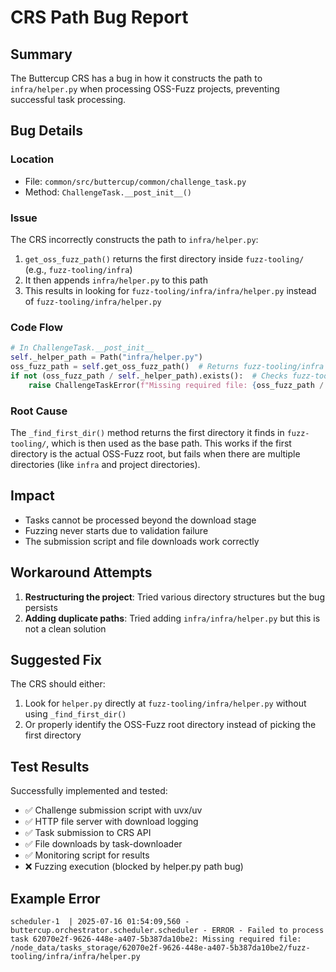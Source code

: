 # CRS Path Bug Report

## Summary

The Buttercup CRS has a bug in how it constructs the path to `infra/helper.py` when processing OSS-Fuzz projects, preventing successful task processing.

## Bug Details

### Location
- File: `common/src/buttercup/common/challenge_task.py`
- Method: `ChallengeTask.__post_init__()`

### Issue
The CRS incorrectly constructs the path to `infra/helper.py`:

1. `get_oss_fuzz_path()` returns the first directory inside `fuzz-tooling/` (e.g., `fuzz-tooling/infra`)
2. It then appends `infra/helper.py` to this path
3. This results in looking for `fuzz-tooling/infra/infra/helper.py` instead of `fuzz-tooling/infra/helper.py`

### Code Flow
```python
# In ChallengeTask.__post_init__
self._helper_path = Path("infra/helper.py")
oss_fuzz_path = self.get_oss_fuzz_path()  # Returns fuzz-tooling/infra
if not (oss_fuzz_path / self._helper_path).exists():  # Checks fuzz-tooling/infra/infra/helper.py
    raise ChallengeTaskError(f"Missing required file: {oss_fuzz_path / self._helper_path}")
```

### Root Cause
The `_find_first_dir()` method returns the first directory it finds in `fuzz-tooling/`, which is then used as the base path. This works if the first directory is the actual OSS-Fuzz root, but fails when there are multiple directories (like `infra` and project directories).

## Impact

- Tasks cannot be processed beyond the download stage
- Fuzzing never starts due to validation failure
- The submission script and file downloads work correctly

## Workaround Attempts

1. **Restructuring the project**: Tried various directory structures but the bug persists
2. **Adding duplicate paths**: Tried adding `infra/infra/helper.py` but this is not a clean solution

## Suggested Fix

The CRS should either:
1. Look for `helper.py` directly at `fuzz-tooling/infra/helper.py` without using `_find_first_dir()`
2. Or properly identify the OSS-Fuzz root directory instead of picking the first directory

## Test Results

Successfully implemented and tested:
- ✅ Challenge submission script with uvx/uv
- ✅ HTTP file server with download logging
- ✅ Task submission to CRS API
- ✅ File downloads by task-downloader
- ✅ Monitoring script for results
- ❌ Fuzzing execution (blocked by helper.py path bug)

## Example Error

```
scheduler-1  | 2025-07-16 01:54:09,560 - buttercup.orchestrator.scheduler.scheduler - ERROR - Failed to process task 62070e2f-9626-448e-a407-5b387da10be2: Missing required file: /node_data/tasks_storage/62070e2f-9626-448e-a407-5b387da10be2/fuzz-tooling/infra/infra/helper.py
```